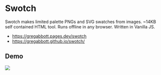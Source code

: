 # Swotch
Swotch makes limited palette PNGs and SVG swatches from images.
~14KB self contained HTML tool. Runs offline in any browser. Written in Vanilla JS.

- https://gregabbott.pages.dev/swotch
- https://gregabbott.github.io/swotch/

## Demo
![](demo.gif)
